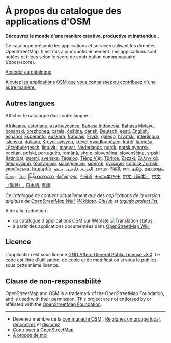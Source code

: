 # À propos du catalogue des applications d'OSM

**Découvrez le monde d’une manière créative, productive et inattendue..**

Ce catalogue présente les applications et services utilisant les données
OpenStreetMap. Il est mis à jour quotidiennement. Les applications sont notées
et triées selon le score de contribution communautaire (/docs/score).

[Accéder au catalogue](https://osm-apps.org)

[Ajoutez les applications OSM que vous connaissez ou contribuez d'une autre
manière.](https://wiki.openstreetmap.org/wiki/OSM_Apps_Catalog)

## Autres langues

Afficher le catalogue dans votre langue :

[Afrikaans](/?lang=af), [asturianu](/?lang=ast), [azərbaycanca](/?lang=az),
[Bahasa Indonesia](/?lang=id), [Bahasa Melayu](/?lang=ms),
[bosanski](/?lang=bs), [brezhoneg](/?lang=br), [català](/?lang=ca),
[čeština](/?lang=cs), [dansk](/?lang=da), [Deutsch](/?lang=de),
[eesti](/?lang=et), [English](/?lang=en), [español](/?lang=es),
[Esperanto](/?lang=eo), [euskara](/?lang=eu), [français](/?lang=fr),
[Frysk](/?lang=fy), [galego](/?lang=gl), [hrvatski](/?lang=hr),
[interlingua](/?lang=ia), [íslenska](/?lang=is), [italiano](/?lang=it), [Kreyòl
ayisyen](/?lang=ht), [kréyòl gwadloupéyen](/?lang=gcf), [kurdî](/?lang=ku),
[latviešu](/?lang=lv), [Lëtzebuergesch](/?lang=lb), [lietuvių](/?lang=lt),
[magyar](/?lang=hu), [Nederlands](/?lang=nl), [norsk](/?lang=no), [norsk
nynorsk](/?lang=nn), [occitan](/?lang=oc), [polski](/?lang=pl),
[português](/?lang=pt), [română](/?lang=ro), [shqip](/?lang=sq),
[slovenčina](/?lang=sk), [slovenščina](/?lang=sl), [srpski
(latinica)](/?lang=sr-latn), [suomi](/?lang=fi), [svenska](/?lang=sv),
[Tagalog](/?lang=tl), [Tiếng Việt](/?lang=vi), [Türkçe](/?lang=tr),
[Zazaki](/?lang=diq), [Ελληνικά](/?lang=el), [беларуская](/?lang=be),
[български](/?lang=bg), [македонски](/?lang=mk), [монгол](/?lang=mn),
[русский](/?lang=ru), [српски / srpski](/?lang=sr), [українська](/?lang=uk),
[հայերեն](/?lang=hy), [עברית](/?lang=he), [العربية](/?lang=ar),
[فارسی](/?lang=fa), [پښتو](/?lang=ps), [नेपाली](/?lang=ne), [বাংলা](/?lang=bn),
[தமிழ்](/?lang=ta), [മലയാളം](/?lang=ml), [සිංහල](/?lang=si), [ไทย](/?lang=th),
[မြန်မာဘာသာ](/?lang=my), [ქართული](/?lang=ka), [한국어](/?lang=ko),
[ⵜⴰⵎⴰⵣⵉⵖⵜ](/?lang=tzm), [中文（简体）](/?lang=zh-hans), [中文（繁體）](/?lang=zh-hant),
[日本語](/?lang=ja), [粵語](/?lang=yue)

_Ce catalogue ne contient actuellement que des applications de la version
anglaise de [OpenStreetMap Wiki](https://wiki.openstreetmap.org/),
[Wikidata](https://www.wikidata.org/), [GitHub](https://github.com/) et [taginfo
project list](https://taginfo.openstreetmap.org/projects)._

Aide à la traduction :

- du catalogue d'applications OSM sur
  [Weblate](https://hosted.weblate.org/projects/osm-apps-catalog)
  <a href="https://hosted.weblate.org/engage/osm-apps-catalog/" target="_blank" rel="noreferrer">
  <img src="https://hosted.weblate.org/widget/osm-apps-catalog/svg-badge.svg" alt="Translation status" />
  </a>
- à partir des applications documentées dans [OpenStreetMap
  Wiki](https://wiki.openstreetmap.org/wiki/Wiki_Translation)

## Licence

L'application est sous licence [GNU Affero General Public License
v3.0](https://github.com/ToastHawaii/osm-apps-catalog/blob/main/LICENSE). Le
[code](https://github.com/ToastHawaii/osm-apps-catalog) est libre d'utilisation,
de copie et de modification si vous le publiez sous cette même licence.

## Clause de non-responsabilité

OpenStreetMap and OSM is a trademark of the OpenStreetMap Foundation, and is
used with their permission. This project are not endorsed by or affiliated with
the [OpenStreetMap Foundation](https://osmfoundation.org/).

---

- Devenez membre de la [communauté
  OSM](https://resultmaps.neis-one.org/oooc?layers=B&zoom=5&lat=47.6215&lon=7.5816&contributors=TTTTTT)
  : [Rejoignez un groupe local](https://usergroups.openstreetmap.de/),
  [rencontrez](https://osmcal.org/) et [discutez](https://community.osm.be/)
- [Contribuer à
  OpenStreetMap](https://wiki.openstreetmap.org/wiki/How_to_contribute)
- [À propos de moi](https://wiki.openstreetmap.org/wiki/User:ToastHawaii)
